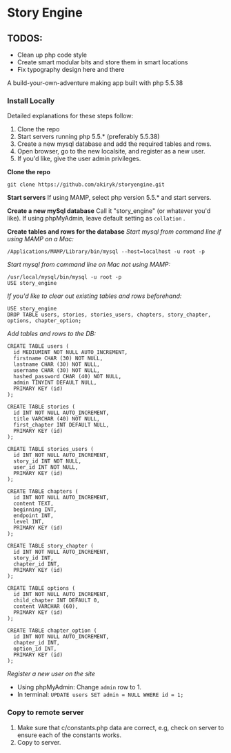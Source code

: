 # Story Engine

## TODOS:
* Clean up php code style
* Create smart modular bits and store them in smart locations
* Fix typography design here and there

A build-your-own-adventure making app built with php 5.5.38

### Install Locally
Detailed explanations for these steps follow:
1. Clone the repo
2. Start servers running php 5.5.* (preferably 5.5.38)
3. Create a new mysql database and add the required tables and rows.
4. Open browser, go to the new localsite, and register as a new user.
5. If you'd like, give the user admin privileges.

**Clone the repo**
```
git clone https://github.com/akiryk/storyengine.git
```

**Start servers**
If using MAMP, select php version 5.5.* and start servers.

**Create a new mySql database**
Call it "story_engine" (or whatever you'd like). If using phpMyAdmin, leave default setting as `collation` .

**Create tables and rows for the database**
*Start mysql from command line if using MAMP on a Mac:*
```
/Applications/MAMP/Library/bin/mysql --host=localhost -u root -p
```
*Start mysql from command line on Mac not using MAMP:*
```
/usr/local/mysql/bin/mysql -u root -p
USE story_engine
```
*If you'd like to clear out existing tables and rows beforehand:*
```
USE story_engine
DROP TABLE users, stories, stories_users, chapters, story_chapter, options, chapter_option;
```
*Add tables and rows to the DB:*
```
CREATE TABLE users (
  id MEDIUMINT NOT NULL AUTO_INCREMENT,
  firstname CHAR (30) NOT NULL,
  lastname CHAR (30) NOT NULL,
  username CHAR (30) NOT NULL,
  hashed_password CHAR (40) NOT NULL,
  admin TINYINT DEFAULT NULL,
  PRIMARY KEY (id)
);

CREATE TABLE stories (
  id INT NOT NULL AUTO_INCREMENT,
  title VARCHAR (40) NOT NULL,
  first_chapter INT DEFAULT NULL,
  PRIMARY KEY (id)
);

CREATE TABLE stories_users (
  id INT NOT NULL AUTO_INCREMENT,
  story_id INT NOT NULL,
  user_id INT NOT NULL,
  PRIMARY KEY (id)
);

CREATE TABLE chapters (
  id INT NOT NULL AUTO_INCREMENT,
  content TEXT,
  beginning INT,
  endpoint INT,
  level INT,
  PRIMARY KEY (id)
);

CREATE TABLE story_chapter (
  id INT NOT NULL AUTO_INCREMENT,
  story_id INT,
  chapter_id INT,
  PRIMARY KEY (id)
);

CREATE TABLE options (
  id INT NOT NULL AUTO_INCREMENT,
  child_chapter INT DEFAULT 0,
  content VARCHAR (60),
  PRIMARY KEY (id)
);

CREATE TABLE chapter_option (
  id INT NOT NULL AUTO_INCREMENT,
  chapter_id INT,
  option_id INT,
  PRIMARY KEY (id)
);
```
*Register a new user on the site*
* Using phpMyAdmin: Change `admin` row to 1.
* In terminal: `UPDATE users SET admin = NULL WHERE id = 1;`

### Copy to remote server
1. Make sure that c/constants.php data are correct, e.g, check on server to ensure each of the constants works.
2. Copy to server.
